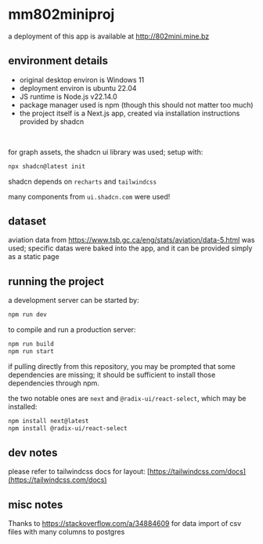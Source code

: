 # mm802miniproj

a deployment of this app is available at http://802mini.mine.bz

## environment details
- original desktop environ is Windows 11
- deployment environ is ubuntu 22.04
- JS runtime is Node.js v22.14.0
- package manager used is npm (though this should not matter too much)
- the project itself is a Next.js app, created via installation instructions provided by shadcn

<br>

for graph assets, the shadcn ui library was used; setup with:
```sh
npx shadcn@latest init
```
shadcn depends on `recharts` and `tailwindcss`

many components from `ui.shadcn.com` were used!

## dataset
aviation data from https://www.tsb.gc.ca/eng/stats/aviation/data-5.html was used; specific datas were baked into the app, and it can be provided simply as a static page

## running the project
a development server can be started by:
```sh
npm run dev
```

to compile and run a production server:
```sh
npm run build
npm run start
```

if pulling directly from this repository, you may be prompted that some dependencies are missing; it should be sufficient to install those dependencies through npm.

the two notable ones are `next` and `@radix-ui/react-select`, which may be installed:
```sh
npm install next@latest
npm install @radix-ui/react-select
```

## dev notes
please refer to tailwindcss docs for layout: [https://tailwindcss.com/docs](https://tailwindcss.com/docs)

## misc notes
Thanks to https://stackoverflow.com/a/34884609 for data import of csv files with many columns to postgres